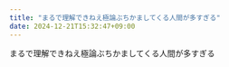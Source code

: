 ```yaml
---
title: "まるで理解できねえ極論ぶちかましてくる人間が多すぎる"
date: 2024-12-21T15:32:47+09:00
---
```

まるで理解できねえ極論ぶちかましてくる人間が多すぎる
